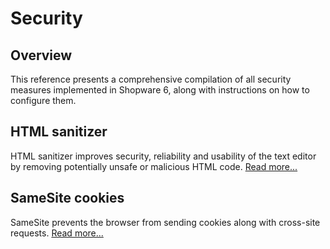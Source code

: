 # Security

## Overview

This reference presents a comprehensive compilation of all security measures implemented in Shopware 6, along with instructions on how to configure them.

## HTML sanitizer
HTML sanitizer improves security, reliability and usability of the text editor by removing potentially unsafe or malicious HTML code. [Read more...](../../../guides/hosting/configurations/shopware/html-sanitizer.md)

## SameSite cookies
SameSite prevents the browser from sending cookies along with cross-site requests. [Read more...](../../../guides/hosting/configurations/framework/samesite-protection.md)
